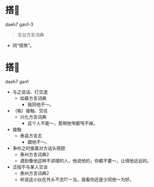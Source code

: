 # 搭𠵹
daeh7 gan1-3
> 东台方言词典
- 同“搭煞”。

# 搭𠵹
daeh7 gan1
+ 与之说话、打交道
  * 如皋方言词典
    - 我同他不～。
+ （喻）接触、交往
  * 兴化方言词典
    - 这个人不能～，惹啊他甩都甩不掉。
+ 接触
  * 泰县方言志
    - 跟他不～。
+ 争吵之时接着对方话头搭腔
  * 泰州方言词典2
  - 遇到像他这种不讲理的人，他说他的，你都不要～，让得他远远的。
+ 泛指不与某人交谈
  * 泰州方言词典2
  - 听说这小伙在外头不怎吖一当，我看你还是少同他～为好。
